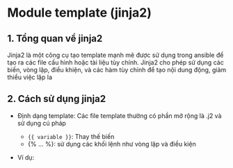 # Module template (jinja2)

## 1. Tổng quan về jinja2

Jinja2 là một công cụ tạo template mạnh mẽ được sử dụng trong ansible để tạo ra các file cấu hình hoặc tài liệu tùy chính. Jinja2 cho phép sử dụng các biến, vòng lặp, điều khiện, và các hàm tùy chỉnh để tạo nội dung động, giảm thiểu việc lặp la

## 2. Cách sử dụng jinja2

- Định dạng template: Các file template thường có phần mở rộng là .j2 và sử dụng cú pháp 

  - `{{ variable }}`: Thay thế biến 
  - {% ... %}: sử dụng các khối lệnh như vòng lặp và điều kiện

- Ví dụ:

  ```
  
  ```

  